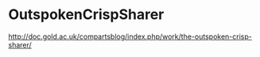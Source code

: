 # OutspokenCrispSharer

http://doc.gold.ac.uk/compartsblog/index.php/work/the-outspoken-crisp-sharer/

